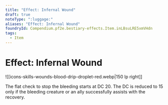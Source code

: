 ```yaml
---
title: "Effect: Infernal Wound"
draft: true
noteType: ":luggage:"
aliases: "Effect: Infernal Wound"
foundryId: Compendium.pf2e.bestiary-effects.Item.inLBsuLRE5xmVHdn
tags:
  - Item
---
```


# Effect: Infernal Wound
![[icons-skills-wounds-blood-drip-droplet-red.webp|150 lp right]]

The flat check to stop the bleeding starts at DC 20. The DC is reduced to 15 only if the bleeding creature or an ally successfully assists with the recovery.
